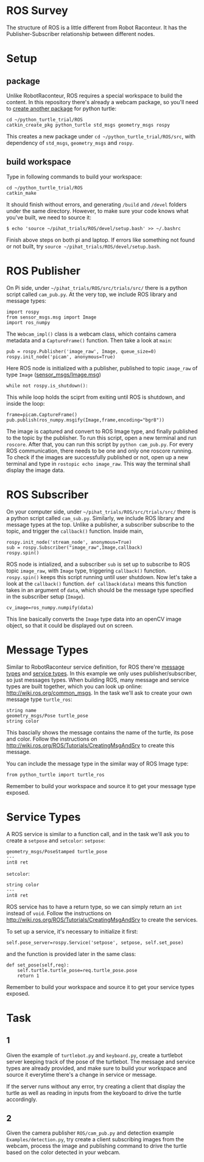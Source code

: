 # ROS Survey
The structure of ROS is a little different from Robot Raconteur. It has the Publisher-Subscriber relationship between different nodes.

# Setup
## package
Unlike RobotRaconteur, ROS requires a special workspace to build the content. In this repository there's already a webcam package, so you'll need to [create another package](http://wiki.ros.org/ROS/Tutorials/CreatingPackage) for python turtle:
```
cd ~/python_turtle_trial/ROS
catkin_create_pkg python_turtle std_msgs geometry_msgs rospy
```
This creates a new package under `cd ~/python_turtle_trial/ROS/src`, with dependency of `std_msgs`, `geometry_msgs` and `rospy`.

## build workspace
Type in following commands to build your workspace:
```
cd ~/python_turtle_trial/ROS
catkin_make
```
It should finish without errors, and generating `/build` and `/devel` folders under the same directory. However, to make sure your code knows what you've built, we need to source it:
```
$ echo 'source ~/pihat_trials/ROS/devel/setup.bash' >> ~/.bashrc 
```
Finish above steps on both pi and laptop. If errors like something not found or not built, try `source ~/pihat_trials/ROS/devel/setup.bash`.

# ROS Publisher
On Pi side, under `~/pihat_trials/ROS/src/trials/src/` there is a python script called `cam_pub.py`. At the very top, we include ROS library and message types:
``` 
import rospy
from sensor_msgs.msg import Image
import ros_numpy
```
The `Webcam_impl()` class is a webcam class, which contains camera metadata and a `CaptureFrame()` function. Then take a look at `main`:
```
pub = rospy.Publisher('image_raw', Image, queue_size=0) 
rospy.init_node('picam', anonymous=True) 
```
Here ROS node is initialized with a publisher, published to topic `image_raw` of type `Image` ([sensor_msgs/Image.msg](http://docs.ros.org/melodic/api/sensor_msgs/html/msg/Image.html))
```
while not rospy.is_shutdown(): 
```
This while loop holds the sciprt from exiting until ROS is shutdown, and inside the loop:
```
frame=picam.CaptureFrame() 
pub.publish(ros_numpy.msgify(Image,frame,encoding="bgr8")) 
```
The image is captured and convert to ROS Image type, and finally published to the topic by the publisher.
To run this script, open a new terminal and run `roscore`. After that, you can run this script by `python cam_pub.py`.
For every ROS communication, there needs to be one and only one roscore running. To check if the images are successfully published or not, open up a new terminal and type in `rostopic echo image_raw`.
This way the terminal shall display the image data.

# ROS Subscriber
On your computer side, under `~/pihat_trials/ROS/src/trials/src/` there is a python script called `cam_sub.py`. Similarly, we include ROS library and message types at the top.
Unlike a publisher, a subscriber subscribe to the topic, and trigger the `callback()` function. Inside main, 
```
rospy.init_node('stream_node', anonymous=True)
sub = rospy.Subscriber("image_raw",Image,callback)
rospy.spin()
```
ROS node is intialized, and a subscriber `sub` is set up to subscribe to ROS topic `image_raw`, with `Image` type, triggering `callback()` function. `rospy.spin()` keeps this script running until user shutdown. Now let's take a look at the `callback()` function.
`def callback(data)` means this function takes in an argument of `data`, which should be the message type specified in the subscriber setup (`Image`). 
```
cv_image=ros_numpy.numpify(data)
```
This line basically converts the `Image` type data into an openCV image object, so that it could be displayed out on screen.


# Message Types
Similar to RobotRaconteur service definition, for ROS there're [message types](http://wiki.ros.org/Messages) and [service types](http://wiki.ros.org/Services). In this example we only uses publisher/subscriber, so just messages types.
When building ROS, many message and service types are built together, which you can look up online: http://wiki.ros.org/common_msgs. 
In the task we'll ask to create your own message type `turtle_ros`:
```
string name
geometry_msgs/Pose turtle_pose
string color
```
This bascially shows the message contains the name of the turtle, its pose and color.
Follow the instructions on http://wiki.ros.org/ROS/Tutorials/CreatingMsgAndSrv to create this message.

You can include the message type in the similar way of ROS Image type:
```
from python_turtle import turtle_ros
```
Remember to build your workspace and source it to get your message type exposed.

# Service Types
A ROS service is similar to a function call, and in the task we'll ask you to create a `setpose` and `setcolor`:
`setpose`:
```
geometry_msgs/PoseStamped turtle_pose
---
int8 ret
```
`setcolor`:
```
string color
---
int8 ret
```
ROS service has to have a return type, so we can simply return an `int` instead of `void`. Follow the instructions on http://wiki.ros.org/ROS/Tutorials/CreatingMsgAndSrv to create the services.

To set up a service, it's necessary to initialize it first:
```
self.pose_server=rospy.Service('setpose', setpose, self.set_pose)
```
and the function is provided later in the same class:
```
def set_pose(self,req):
	self.turtle.turtle_pose=req.turtle_pose.pose
	return 1
```
Remember to build your workspace and source it to get your service types exposed.

# Task
## 1
Given the example of `turtlebot.py` and `keyboard.py`, create a turtlebot server keeping track of the pose of the turtlebot. The message and service types are already provided, and make sure to build your workspace and source it everytime there's a change in service or message. 

If the server runs without any error, try creating a client that display the turtle as well as reading in inputs from the keyboard to drive the turtle accordingly.

## 2
Given the camera publisher `ROS/cam_pub.py` and detection example `Examples/detection.py`, try create a client subscribing images from the webcam, process the image and publishing command to drive the turtle based on the color detected in your webcam.
